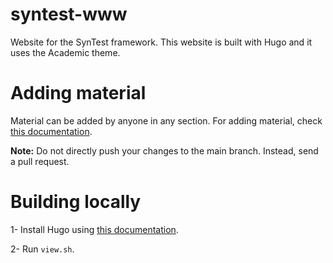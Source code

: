 # syntest-www

Website for the SynTest framework.
This website is built with Hugo and it uses the Academic theme.

# Adding material

Material can be added by anyone in any section.
For adding material, check [this documentation](https://wowchemy.com/docs/).

__Note:__ Do not directly push your changes to the main branch. Instead, send a pull request.
# Building locally

1- Install Hugo using [this documentation](https://gohugo.io/getting-started/installing/).

2- Run `view.sh`.


